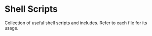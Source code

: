 # Shell Scripts

Collection of useful shell scripts and includes. Refer to each file for its usage.
